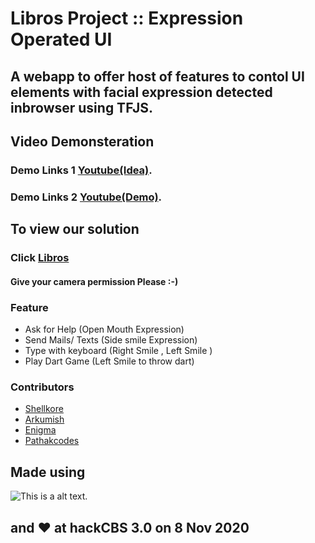 # Libros Project :: Expression Operated UI

## A webapp to offer host of features to contol UI elements with facial expression detected inbrowser using TFJS.

## Video Demonsteration
### Demo Links 1 [Youtube(Idea)](https://youtu.be/AvxnSZnKu5Y).
### Demo Links 2 [Youtube(Demo)](https://markdownlivepreview.com/).

## To view our solution 
###  Click [Libros](https://arkumish.github.io/Libros/)
#### Give your camera permission Please :-)

### Feature

* Ask for Help (Open Mouth Expression)
* Send Mails/ Texts (Side smile Expression)
* Type with keyboard (Right Smile , Left Smile )
* Play Dart Game (Left Smile to throw dart)

### Contributors

* [Shellkore](https://github.com/shellkore/hackcbs-wecode)
* [Arkumish](https://github.com/arkumish)
* [Enigma](https://github.com/shubham7298)
* [Pathakcodes](https://github.com/pathakcodes)

## Made using 

![This is a alt text.](https://deeplizard.com/images/logo-tensorflow-js.png "This is a sample image.")

## and ❤️ at hackCBS 3.0 on 8 Nov 2020


